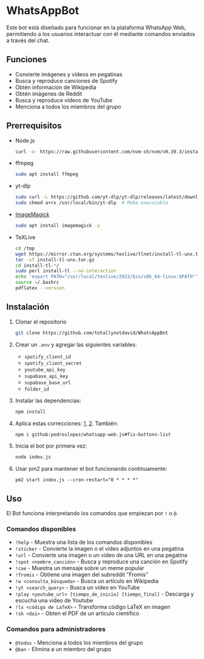 # WhatsAppBot

Este bot está diseñado para funcionar en la plataforma WhatsApp Web, permitiendo a los usuarios interactuar con él mediante comandos enviados a través del chat.

## Funciones

- Convierte imágenes y vídeos en pegatinas
- Busca y reproduce canciones de Spotify
- Obtén información de Wikipedia
- Obtén imágenes de Reddit
- Busca y reproduce vídeos de YouTube
- Menciona a todos los miembros del grupo

## Prerrequisitos

- Node.js

	```bash
	curl -o- https://raw.githubusercontent.com/nvm-sh/nvm/v0.39.3/install.sh | bash
	```

- ffmpeg

	```bash
	sudo apt install ffmpeg
	```

- yt-dlp

	```bash
	sudo curl -L https://github.com/yt-dlp/yt-dlp/releases/latest/download/yt-dlp -o /usr/local/bin/yt-dlp
	sudo chmod a+rx /usr/local/bin/yt-dlp  # Make executable
	```

- [ImageMagick](https://stackoverflow.com/questions/52998331/imagemagick-security-policy-pdf-blocking-conversion)

	```bash
	sudo apt install imagemagick -y
	```

- TeXLive 

	```bash
	cd /tmp
	wget https://mirror.ctan.org/systems/texlive/tlnet/install-tl-unx.tar.gz
	tar -xf install-tl-unx.tar.gz
	cd install-tl-*/
	sudo perl install-tl --no-interaction
	echo 'export PATH="/usr/local/texlive/2023/bin/x86_64-linux:$PATH"' >> ~/.bashrc
	source ~/.bashrc
	pdflatex --version
	```

## Instalación

1. Clonar el repositorio

   ```bash
   git clone https://github.com/totallynotdavid/WhatsAppBot
   ```

2. Crear un `.env` y agregar las siguientes variables:

	- `spotify_client_id`
	- `spotify_client_secret`
	- `youtube_api_key`
	- `supabase_api_key`
	- `supabase_base_url`
	- `folder_id`

3. Instalar las dependencias:

	```bash
	npm install
	```

4. Aplica estas correcciones: [1](https://github.com/pedroslopez/whatsapp-web.js/issues/2066#issuecomment-1470534717), [2](https://github.com/pedroslopez/whatsapp-web.js/pull/2087/files). También:

	```bash
	npm i github:pedroslopez/whatsapp-web.js#fix-buttons-list
	```

5. Inicia el bot por primera vez:

	```bash
	node index.js
	```

6. Usar pm2 para mantener el bot funcionando continuamente:
	 ```
	 pm2 start index.js --cron-restart="0 * * * *"
	 ```

## Uso

El Bot funciona interpretando los comandos que empiezan por `!` o `@`.

### Comandos disponibles

- `!help` - Muestra una lista de los comandos disponibles
- `!sticker` - Convierte la imagen o el vídeo adjuntos en una pegatina
- `!url` - Convierte una imagen o un vídeo de una URL en una pegatina
- `!spot <nombre_canción>` - Busca y reproduce una canción en Spotify
- `!cae` - Muestra un mensaje sobre un meme popular
- `!fromis` - Obtiene una imagen del subreddit "Fromis"
- `!w <consulta_búsqueda>` - Busca un artículo en Wikipedia
- `!yt <search_query>` - Busca un vídeo en YouTube
- `!play <youtube_url> [tiempo_de_inicio] [tiempo_final]` - Descarga y escucha una video de Youtube
- `!lx <código de LaTeX>` - Transforma código LaTeX en imagen
- `!sh <doi>` - Obten el PDF de un artículo científico

### Comandos para administradores

- `@todos` - Menciona a todos los miembros del grupo
- `@ban` - Elimina a un miembro del grupo
